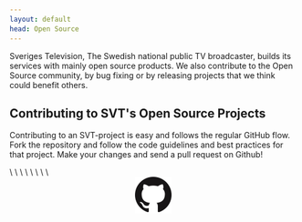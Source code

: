 ```yaml
---
layout: default
head: Open Source
---
```


Sveriges Television, The Swedish national public TV broadcaster, builds its services with mainly open source products. We also contribute to the Open Source community, by bug fixing or by releasing projects that we think could benefit others.

## Contributing to SVT's Open Source Projects

Contributing to an SVT-project is easy and follows the regular GitHub flow. Fork the repository and follow the code guidelines and best practices for that project. Make your changes and send a pull request on Github!


 \\
 \\
 \\
 \\
 \\
 \\
 \\
 \\
[<img src="./assets/img/GitHub-Mark-64px.png" alt="logo github" style="display:block; margin-left:auto; margin-right:auto" />](https://github.com/svt) 

